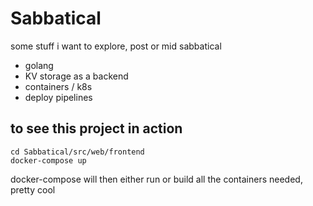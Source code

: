 # Sabbatical
 some stuff i want to explore, post or mid sabbatical
 
 - golang
 - KV storage as a backend
 - containers / k8s
 - deploy pipelines

## to see this project in action
```shell
cd Sabbatical/src/web/frontend
docker-compose up
```
docker-compose will then either run or build all the containers needed, pretty cool
